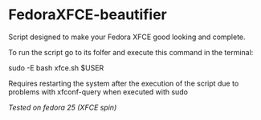 # FedoraXFCE-beautifier
Script designed to make your Fedora XFCE good looking and complete.

To run the script go to its folfer and execute this command in the terminal:

sudo -E bash xfce.sh $USER
 
Requires restarting the system after the execution of the script due to problems with xfconf-query when executed with sudo
 

*Tested on fedora 25 (XFCE spin)*
